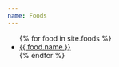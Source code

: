```yaml
---
name: Foods
---
```


<ul>
{% for food in site.foods %}
  <li>
    <a href="{{ food.url }}">
      {{ food.name }}
    </a>
  </li>
{% endfor %}
</ul>